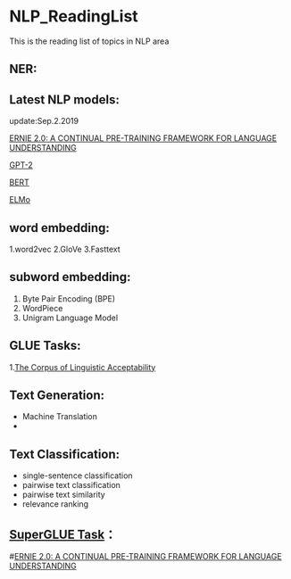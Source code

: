 # NLP_ReadingList
This is the reading list of topics in NLP area


## NER:
   


## Latest NLP models: 
   update:Sep.2.2019 
   
   [ERNIE 2.0: A CONTINUAL PRE-TRAINING FRAMEWORK FOR LANGUAGE UNDERSTANDING](https://arxiv.org/pdf/1907.12412.pdf)
   
   [GPT-2](https://d4mucfpksywv.cloudfront.net/better-language-models/language_models_are_unsupervised_multitask_learners.pdf)
   
   [BERT](https://arxiv.org/abs/1810.04805)
   
   [ELMo](https://arxiv.org/abs/1802.05365)
   
## word embedding:
   1.word2vec
   2.GloVe
   3.Fasttext
   
## subword embedding:
   1. Byte Pair Encoding (BPE)
   2. WordPiece
   3. Unigram Language Model
 
## GLUE Tasks:
   1.[The Corpus of Linguistic Acceptability](https://nyu-mll.github.io/CoLA/)
## Text Generation:
  - Machine Translation
  - 

## Text Classification:
 - single-sentence classification
 - pairwise text classification
 - pairwise text similarity 
 - relevance ranking


## [SuperGLUE Task](https://super.gluebenchmark.com/)：
  #[ERNIE 2.0: A CONTINUAL PRE-TRAINING FRAMEWORK FOR LANGUAGE UNDERSTANDING](https://arxiv.org/pdf/1907.12412.pdf)

